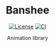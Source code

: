 <div align="center">

# Banshee
[![License](https://img.shields.io/github/license/aecsocket/banshee)](LICENSE)
[![CI](https://img.shields.io/github/actions/workflow/status/aecsocket/banshee/build.yml)](https://github.com/aecsocket/banshee/actions/workflows/build.yml)

Animation library

</div>
